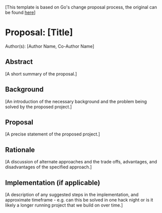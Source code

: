 [This template is based on Go's change proposal process, the original can be found [here](https://github.com/golang/proposal/blob/master/design/TEMPLATE.md)]

# Proposal: [Title]

Author(s): [Author Name, Co-Author Name]

## Abstract

[A short summary of the proposal.]

## Background

[An introduction of the necessary background and the problem being solved by the proposed project.]

## Proposal

[A precise statement of the proposed project.]

## Rationale

[A discussion of alternate approaches and the trade offs, advantages, and disadvantages of the specified approach.]

## Implementation (if applicable)

[A description of any suggested steps in the implementation, and approximate timeframe - e.g. can this be solved in one hack night or is it likely a longer running project that we build on over time.]
